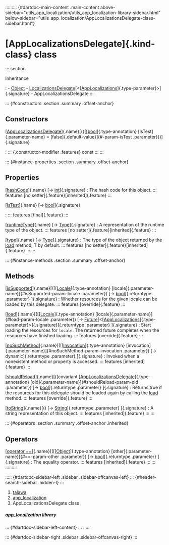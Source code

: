 ::::::::: {#dartdoc-main-content .main-content above-sidebar="utils_app_localization/utils_app_localization-library-sidebar.html" below-sidebar="utils_app_localization/AppLocalizationsDelegate-class-sidebar.html"}
<div>

# [AppLocalizationsDelegate]{.kind-class} class

</div>

::: section

Inheritance

:   -   [Object](https://api.flutter.dev/flutter/dart-core/Object-class.html)
    -   [LocalizationsDelegate](https://api.flutter.dev/flutter/widgets/LocalizationsDelegate-class.html)[\<[[AppLocalizations](../utils_app_localization/AppLocalizations-class.html)]{.type-parameter}\>]{.signature}
    -   AppLocalizationsDelegate
:::

::: {#constructors .section .summary .offset-anchor}
## Constructors

[[AppLocalizationsDelegate](../utils_app_localization/AppLocalizationsDelegate/AppLocalizationsDelegate.html)]{.name}[({[[[bool](https://api.flutter.dev/flutter/dart-core/bool-class.html)]{.type-annotation} [isTest]{.parameter-name} = [false]{.default-value}]{#-param-isTest .parameter}})]{.signature}

:   ::: {.constructor-modifier .features}
    const
    :::
:::

::: {#instance-properties .section .summary .offset-anchor}
## Properties

[[hashCode](https://api.flutter.dev/flutter/dart-core/Object/hashCode.html)]{.name} [→ [int](https://api.flutter.dev/flutter/dart-core/int-class.html)]{.signature}
:   The hash code for this object.
    ::: features
    [no setter]{.feature}[inherited]{.feature}
    :::

[[isTest](../utils_app_localization/AppLocalizationsDelegate/isTest.html)]{.name} [→ [bool](https://api.flutter.dev/flutter/dart-core/bool-class.html)]{.signature}

:   ::: features
    [final]{.feature}
    :::

[[runtimeType](https://api.flutter.dev/flutter/dart-core/Object/runtimeType.html)]{.name} [→ [Type](https://api.flutter.dev/flutter/dart-core/Type-class.html)]{.signature}
:   A representation of the runtime type of the object.
    ::: features
    [no setter]{.feature}[inherited]{.feature}
    :::

[[type](https://api.flutter.dev/flutter/widgets/LocalizationsDelegate/type.html)]{.name} [→ [Type](https://api.flutter.dev/flutter/dart-core/Type-class.html)]{.signature}
:   The type of the object returned by the
    [load](https://api.flutter.dev/flutter/widgets/LocalizationsDelegate/load.html)
    method, T by default.
    ::: features
    [no setter]{.feature}[inherited]{.feature}
    :::
:::

::: {#instance-methods .section .summary .offset-anchor}
## Methods

[[isSupported](../utils_app_localization/AppLocalizationsDelegate/isSupported.html)]{.name}[([[[Locale](https://api.flutter.dev/flutter/dart-ui/Locale-class.html)]{.type-annotation} [locale]{.parameter-name}]{#isSupported-param-locale .parameter}) [→ [bool](https://api.flutter.dev/flutter/dart-core/bool-class.html)]{.returntype .parameter} ]{.signature}
:   Whether resources for the given locale can be loaded by this
    delegate.
    ::: features
    [override]{.feature}
    :::

[[load](../utils_app_localization/AppLocalizationsDelegate/load.html)]{.name}[([[[Locale](https://api.flutter.dev/flutter/dart-ui/Locale-class.html)]{.type-annotation} [locale]{.parameter-name}]{#load-param-locale .parameter}) [→ [Future](https://api.flutter.dev/flutter/dart-core/Future-class.html)[\<[[AppLocalizations](../utils_app_localization/AppLocalizations-class.html)]{.type-parameter}\>]{.signature}]{.returntype .parameter} ]{.signature}
:   Start loading the resources for `locale`. The returned future
    completes when the resources have finished loading.
    ::: features
    [override]{.feature}
    :::

[[noSuchMethod](https://api.flutter.dev/flutter/dart-core/Object/noSuchMethod.html)]{.name}[([[[Invocation](https://api.flutter.dev/flutter/dart-core/Invocation-class.html)]{.type-annotation} [invocation]{.parameter-name}]{#noSuchMethod-param-invocation .parameter}) [→ dynamic]{.returntype .parameter} ]{.signature}
:   Invoked when a nonexistent method or property is accessed.
    ::: features
    [inherited]{.feature}
    :::

[[shouldReload](../utils_app_localization/AppLocalizationsDelegate/shouldReload.html)]{.name}[([covariant [[AppLocalizationsDelegate](../utils_app_localization/AppLocalizationsDelegate-class.html)]{.type-annotation} [old]{.parameter-name}]{#shouldReload-param-old .parameter}) [→ [bool](https://api.flutter.dev/flutter/dart-core/bool-class.html)]{.returntype .parameter} ]{.signature}
:   Returns true if the resources for this delegate should be loaded
    again by calling the
    [load](../utils_app_localization/AppLocalizationsDelegate/load.html)
    method.
    ::: features
    [override]{.feature}
    :::

[[toString](https://api.flutter.dev/flutter/widgets/LocalizationsDelegate/toString.html)]{.name}[() [→ [String](https://api.flutter.dev/flutter/dart-core/String-class.html)]{.returntype .parameter} ]{.signature}
:   A string representation of this object.
    ::: features
    [inherited]{.feature}
    :::
:::

::: {#operators .section .summary .offset-anchor .inherited}
## Operators

[[operator ==](https://api.flutter.dev/flutter/dart-core/Object/operator_equals.html)]{.name}[([[[Object](https://api.flutter.dev/flutter/dart-core/Object-class.html)]{.type-annotation} [other]{.parameter-name}]{#==-param-other .parameter}) [→ [bool](https://api.flutter.dev/flutter/dart-core/bool-class.html)]{.returntype .parameter} ]{.signature}
:   The equality operator.
    ::: features
    [inherited]{.feature}
    :::
:::
:::::::::

::::: {#dartdoc-sidebar-left .sidebar .sidebar-offcanvas-left}
::: {#header-search-sidebar .hidden-l}
:::

1.  [talawa](../index.html)
2.  [app_localization](../utils_app_localization/)
3.  AppLocalizationsDelegate class

##### app_localization library

::: {#dartdoc-sidebar-left-content}
:::
:::::

::: {#dartdoc-sidebar-right .sidebar .sidebar-offcanvas-right}
:::
